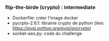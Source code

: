 ### flip-the-birde (crypto) : intermediate
   * Dockerfile: créer l'image docker
   * pycrpto-2.6.1: librairie crypto de python (lien: https://pypi.python.org/pypi/pycrypto)
   * socket-aes.py: code du challenge
